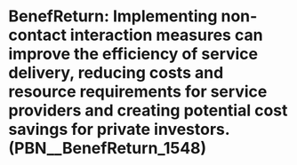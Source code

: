 # BenefReturn: __Implementing non-contact interaction measures can improve the efficiency of service delivery, reducing costs and resource requirements for service providers and creating potential cost savings for private investors.__ (PBN__BenefReturn_1548)

